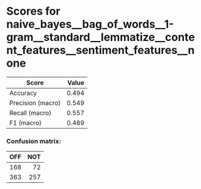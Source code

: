 # Scores for naive_bayes__bag_of_words__1-gram__standard__lemmatize__content_features__sentiment_features__none
|      Score      |Value|
|-----------------|----:|
|Accuracy         |0.494|
|Precision (macro)|0.549|
|Recall (macro)   |0.557|
|F1 (macro)       |0.489|

### Confusion matrix:
|OFF|NOT|
|--:|--:|
|168| 72|
|363|257|
